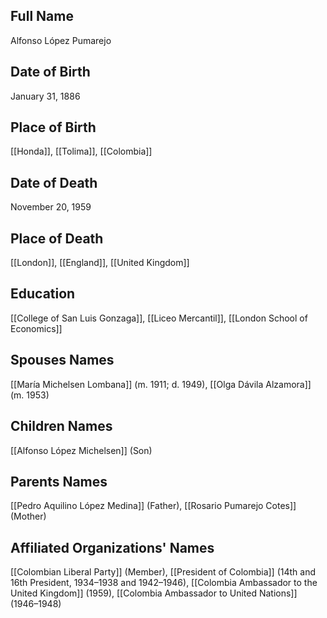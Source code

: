 ## Full Name
Alfonso López Pumarejo

## Date of Birth
January 31, 1886

## Place of Birth
[[Honda]], [[Tolima]], [[Colombia]]

## Date of Death
November 20, 1959

## Place of Death
[[London]], [[England]], [[United Kingdom]]

## Education
[[College of San Luis Gonzaga]], [[Liceo Mercantil]], [[London School of Economics]]

## Spouses Names
[[María Michelsen Lombana]] (m. 1911; d. 1949),
[[Olga Dávila Alzamora]] (m. 1953)

## Children Names
[[Alfonso López Michelsen]] (Son)

## Parents Names
[[Pedro Aquilino López Medina]] (Father),
[[Rosario Pumarejo Cotes]] (Mother)

## Affiliated Organizations' Names
[[Colombian Liberal Party]] (Member),
[[President of Colombia]] (14th and 16th President, 1934–1938 and 1942–1946),
[[Colombia Ambassador to the United Kingdom]] (1959),
[[Colombia Ambassador to United Nations]] (1946–1948)

